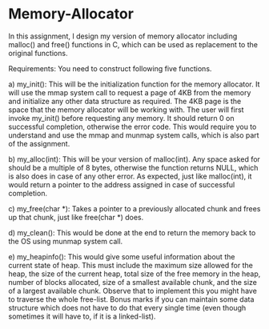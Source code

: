 # Memory-Allocator

In this assignment, I design my version of memory allocator including malloc() and free() functions in C, which can be used as replacement to the original functions. 

Requirements: You need to construct following five functions.

a) my_init(): This will be the initialization function for the memory allocator. It will use the mmap system call to request a page of 4KB from the memory and initialize any other data structure as required. The 4KB page is the space that the memory allocator will be working with. The user will first invoke my_init() before requesting any memory. It should return 0 on successful completion, otherwise the error code. This would require you to understand and use the mmap and munmap system calls, which is also part of the assignment. 

b) my_alloc(int): This will be your version of malloc(int). Any space asked for should be a multiple of 8 bytes, otherwise the function returns NULL, which is also does in case of any other error. As expected, just like malloc(int), it would return a pointer to the address assigned in case of successful completion.

c) my_free(char *): Takes a pointer to a previously allocated chunk and frees up that chunk, just like free(char *) does. 

d) my_clean(): This would be done at the end to return the memory back to the OS using munmap system call. 

e) my_heapinfo(): This would give some useful information about the current state of heap. This must include the maximum size allowed for the heap, the size of the current heap, total size of the free memory in the heap, number of blocks allocated, size of a smallest available chunk, and the size of a largest available chunk. Observe that to implement this you might have to traverse the whole free-list. Bonus marks if you can maintain some data structure which does not have to do that every single time (even though sometimes it will have to, if it is a linked-list).


